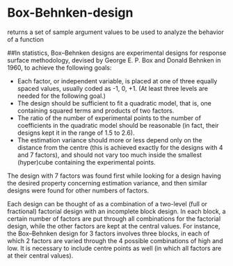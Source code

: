 # Box-Behnken-design
returns a set of sample argument values to be used to analyze the behavior of a function

##In statistics, Box–Behnken designs are experimental designs for response surface methodology, devised by George E. P. Box and Donald Behnken in 1960, to achieve the following goals:
  - Each factor, or independent variable, is placed at one of three equally spaced values, usually coded as -1, 0, +1. (At least three levels are needed for the following goal.)
  - The design should be sufficient to fit a quadratic model, that is, one containing squared terms and products of two factors.
  - The ratio of the number of experimental points to the number of coefficients in the quadratic model should be reasonable (in fact, their designs kept it in the range of 1.5 to 2.6).
  - The estimation variance should more or less depend only on the distance from the centre (this is achieved exactly for the designs with 4 and 7 factors), and should not vary too much inside the smallest (hyper)cube containing the experimental points.

The design with 7 factors was found first while looking for a design having the desired property concerning estimation variance, and then similar designs were found for other numbers of factors.

Each design can be thought of as a combination of a two-level (full or fractional) factorial design with an incomplete block design. In each block, a certain number of factors are put through all combinations for the factorial design, while the other factors are kept at the central values. For instance, the Box–Behnken design for 3 factors involves three blocks, in each of which 2 factors are varied through the 4 possible combinations of high and low. It is necessary to include centre points as well (in which all factors are at their central values).

